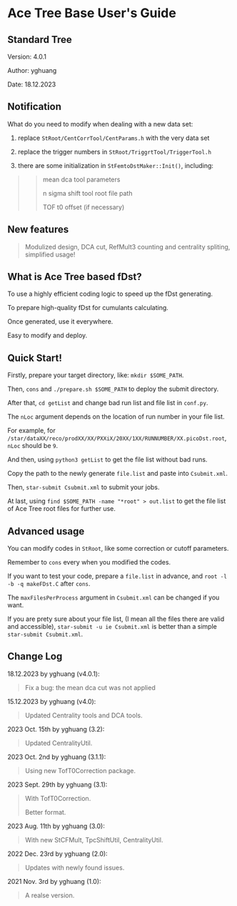 # Ace Tree Base User's Guide

## Standard Tree

Version: 4.0.1

Author: yghuang

Date: 18.12.2023

## Notification

What do you need to modify when dealing with a new data set:

1. replace `StRoot/CentCorrTool/CentParams.h` with the very data set

2. replace the trigger numbers in `StRoot/TriggrtTool/TriggerTool.h` 

3. there are some initialization in `StFemtoDstMaker::Init()`, including:

>> mean dca tool parameters
>>
>> n sigma shift tool root file path
>>
>> TOF t0 offset (if necessary)

## New features

> Modulized design, DCA cut, RefMult3 counting and centrality spliting, simplified usage!

## What is Ace Tree based fDst?

To use a highly efficient coding logic to speed up the fDst generating.

To prepare high-quality fDst for cumulants calculating.

Once generated, use it everywhere.

Easy to modify and deploy.

## Quick Start!

Firstly, prepare your target directory, like: `mkdir $SOME_PATH`.

Then, `cons` and `./prepare.sh $SOME_PATH` to deploy the submit directory.

After that, `cd getList` and change bad run list and file list in `conf.py`.

The `nLoc` argument depends on the location of run number in your file list.

For example, for `/star/dataXX/reco/prodXX/XX/PXXiX/20XX/1XX/RUNNUMBER/XX.picoDst.root`, `nLoc` should be `9`.

And then, using `python3 getList` to get the file list without bad runs.

Copy the path to the newly generate `file.list` and paste into `Csubmit.xml`.

Then, `star-submit Csubmit.xml` to submit your jobs.

At last, using `find $SOME_PATH -name "*root" > out.list` to get the file list of Ace Tree root files for further use.

## Advanced usage

You can modify codes in `StRoot`, like some correction or cutoff parameters.

Remember to `cons` every when you modified the codes.

If you want to test your code, prepare a `file.list` in advance, and `root -l -b -q makeFDst.C` after `cons`.

The `maxFilesPerProcess` argument in `Csubmit.xml` can be changed if you want.

If you are prety sure about your file list, (I mean all the files there are valid and accessible), `star-submit -u ie Csubmit.xml` is better than a simple `star-submit Csubmit.xml`.

## Change Log

18.12.2023 by yghuang (v4.0.1):

> Fix a bug: the mean dca cut was not applied

15.12.2023 by yghuang (v4.0):

> Updated Centrality tools and DCA tools.

2023 Oct. 15th by yghuang (3.2):

> Updated CentralityUtil.

2023 Oct. 2nd by yghuang (3.1.1):

> Using new TofT0Correction package.

2023 Sept. 29th by yghuang (3.1):

> With TofT0Correction.
>
> Better format.

2023 Aug. 11th by yghuang (3.0):

> With new StCFMult, TpcShiftUtil, CentralityUtil.

2022 Dec. 23rd by yghuang (2.0):

> Updates with newly found issues. 

2021 Nov. 3rd by yghuang (1.0):

> A realse version.

